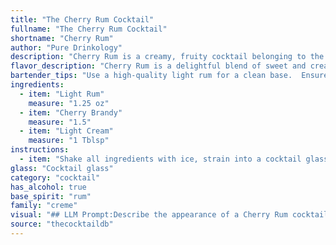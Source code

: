 ```yaml
---
title: "The Cherry Rum Cocktail"
fullname: "The Cherry Rum Cocktail"
shortname: "Cherry Rum"
author: "Pure Drinkology"
description: "Cherry Rum is a creamy, fruity cocktail belonging to the **Cream Cocktail** family. Its origins are unknown, but its simple composition suggests a likely birth in the mid-20th century, a time when creamy cocktails like the White Russian were gaining popularity. "
flavor_description: "Cherry Rum is a delightful blend of sweet and creamy notes. The light rum provides a smooth, slightly spicy base, while the cherry brandy adds a vibrant, fruity burst. The light cream softens the edges, creating a luxuriously smooth texture and balancing the sweetness. This cocktail is reminiscent of a cherry cordial with a boozy kick, perfect for those seeking a sweet and comforting drink. "
bartender_tips: "Use a high-quality light rum for a clean base.  Ensure the cherry brandy is sweet and fruity, not too bitter.  Shake with ice to chill thoroughly, then strain into a chilled glass. A light touch with the cream is key: a small amount adds richness without overpowering the rum and cherry. Garnish with a cherry or a cherry-infused sugar rim. "
ingredients:
  - item: "Light Rum"
    measure: "1.25 oz"
  - item: "Cherry Brandy"
    measure: "1.5"
  - item: "Light Cream"
    measure: "1 Tblsp"
instructions:
  - item: "Shake all ingredients with ice, strain into a cocktail glass, and serve."
glass: "Cocktail glass"
category: "cocktail"
has_alcohol: true
base_spirit: "rum"
family: "creme"
visual: "## LLM Prompt:Describe the appearance of a Cherry Rum cocktail, made with Light Rum, Cherry Brandy, and Light Cream. Consider the following:* **Color:**  What is the overall color of the cocktail? Is it a deep red, a pale pink, or something else?* **Texture:** Is the cocktail clear, cloudy, layered, or foamy? * **Garnish:**  How is the cocktail garnished? Is there a cherry on top? Whipped cream? A sprig of mint? * **Glass:** What type of glass is the cocktail served in? A coupe, a martini glass, a rocks glass?**Remember to use descriptive language and imagery to bring the cocktail to life for the reader.** "
source: "thecocktaildb"
---
```


